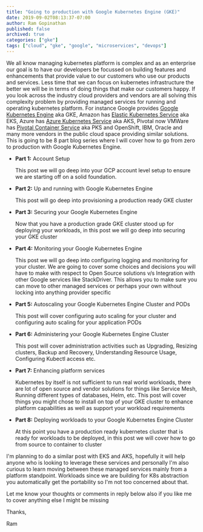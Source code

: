```yaml
---
title: "Going to production with Google Kubernetes Engine (GKE)"
date: 2019-09-02T08:13:37-07:00
author: Ram Gopinathan
published: false
archived: true
categories: ["gke"]
tags: ["cloud", "gke", "google", "microservices", "devops"]
---
```

We all know managing kubernetes platform is complex and as an enterprise our goal is to have our developers be focussed on building features and enhancements that provide value to our customers who use our products and services. Less time that we can focus on kubernetes infrastructure the better we will be in terms of doing things that make our customers happy. If you look across the industry cloud providers and vendors are all solving this complexity problem by providing managed services for running and operating kubernetes platform.  For instance Google provides [Google Kubernetes Engine](https://cloud.google.com/kubernetes-engine/) aka GKE, Amazon has [Elastic Kubernetes Service](https://aws.amazon.com/eks/) aka EKS, Azure has [Azure Kubernetes Service](https://azure.microsoft.com/en-us/services/kubernetes-service/) aka AKS, Pivotal now VMWare has [Pivotal Container Service](https://pivotal.io/platform/pivotal-container-service) aka PKS and OpenShift, IBM, Oracle and many more vendors in the public cloud space providing similar solutions. This is going to be 8 part blog series where I will cover how to go from zero to production with Google Kubernetes Engine.

* **Part 1:** Account Setup 

    This post we will go deep into your GCP account level setup to ensure we are starting off on a solid foundation.

* **Part 2:** Up and running with Google Kubernetes Engine

    This post will go deep into provisioning a production ready GKE cluster

* **Part 3:** Securing your Google Kubernetes Engine 

    Now that you have a production grade GKE cluster stood up for deploying your workloads, in this post we will go deep into securing your GKE cluster

* **Part 4:** Monitoring your Google Kubernetes Engine

    This post we will go deep into configuring logging and monitoring for your cluster. We are going to cover some choices and decisions you will have to make with respect to Open Source solutions v/s Integration with other Google services like StackDriver. This allows you to make sure you can move to other managed services or perhaps your own without locking into anything provider specific

* **Part 5:** Autoscaling your Google Kubernetes Engine Cluster and PODs

    This post will cover configuring auto scaling for your cluster and configuring auto scaling for your application PODs

* **Part 6:** Administering your Google Kubernetes Engine Cluster

    This post will cover administration activities such as Upgrading, Resizing clusters, Backup and Recovery, Understanding Resource Usage, Configuring Kubectl access etc.

* **Part 7:** Enhancing platform services 

    Kubernetes by itself is not sufficient to run real world workloads, there are lot of open source and vendor solutions for things like Service Mesh, Running different types of databases, Helm, etc. This post will cover things you might chose to install on top of your GKE cluster to enhance platform capabilities as well as support your workload requirements

* **Part 8:** Deploying workloads to your Google Kubernetes Engine Cluster

    At this point you have a production ready kubernetes cluster that is ready for workloads to be deployed, in this post we will cover how to go from source to container to cluster


I'm planning to do a similar post with EKS and AKS, hopefully it will help anyone who is looking to leverage these services and personally I'm also curious to learn moving between these managed services mainly from a platform standpoint. Workloads since we are building for K8s abstraction you automatically get the portability so I'm not too concerned about that. 

Let me know your thoughts or comments in reply below also if you like me to cover anything else I might be missing

Thanks,

Ram
